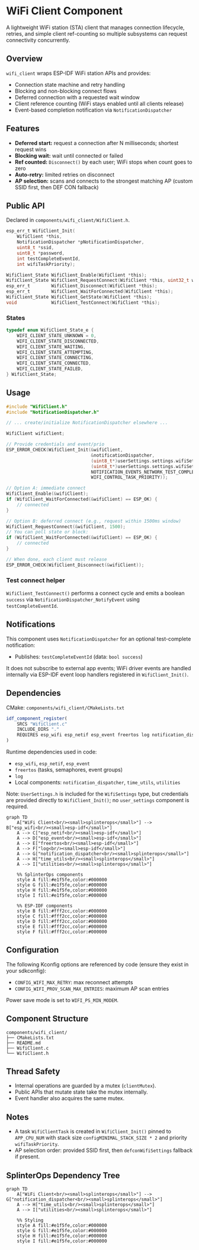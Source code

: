 # WiFi Client Component

A lightweight WiFi station (STA) client that manages connection lifecycle, retries, and simple client ref-counting so multiple subsystems can request connectivity concurrently.

## Overview

`wifi_client` wraps ESP-IDF WiFi station APIs and provides:
- Connection state machine and retry handling
- Blocking and non-blocking connect flows
- Deferred connection with a requested wait window
- Client reference counting (WiFi stays enabled until all clients release)
- Event-based completion notification via `NotificationDispatcher`

## Features

- **Deferred start:** request a connection after N milliseconds; shortest request wins
- **Blocking wait:** wait until connected or failed
- **Ref counted:** `Disconnect()` by each user; WiFi stops when count goes to zero
- **Auto-retry:** limited retries on disconnect
- **AP selection:** scans and connects to the strongest matching AP (custom SSID first, then DEF CON fallback)

## Public API

Declared in `components/wifi_client/WifiClient.h`.

```c
esp_err_t WifiClient_Init(
    WifiClient *this,
    NotificationDispatcher *pNotificationDispatcher,
    uint8_t *ssid,
    uint8_t *password,
    int testCompleteEventId,
    int wifiTaskPriority);

WifiClient_State WifiClient_Enable(WifiClient *this);
WifiClient_State WifiClient_RequestConnect(WifiClient *this, uint32_t waitTimeMS);
esp_err_t        WifiClient_Disconnect(WifiClient *this);
esp_err_t        WifiClient_WaitForConnected(WifiClient *this);
WifiClient_State WifiClient_GetState(WifiClient *this);
void             WifiClient_TestConnect(WifiClient *this);
```

### States

```c
typedef enum WifiClient_State_e {
    WIFI_CLIENT_STATE_UNKNOWN = 0,
    WIFI_CLIENT_STATE_DISCONNECTED,
    WIFI_CLIENT_STATE_WAITING,
    WIFI_CLIENT_STATE_ATTEMPTING,
    WIFI_CLIENT_STATE_CONNECTING,
    WIFI_CLIENT_STATE_CONNECTED,
    WIFI_CLIENT_STATE_FAILED,
} WifiClient_State;
```

## Usage

```c
#include "WifiClient.h"
#include "NotificationDispatcher.h"

// ... create/initialize NotificationDispatcher elsewhere ...

WifiClient wifiClient;

// Provide credentials and event/prio
ESP_ERROR_CHECK(WifiClient_Init(&wifiClient,
                                &notificationDispatcher,
                                (uint8_t*)userSettings.settings.wifiSettings.ssid,
                                (uint8_t*)userSettings.settings.wifiSettings.password,
                                NOTIFICATION_EVENTS_NETWORK_TEST_COMPLETE,
                                WIFI_CONTROL_TASK_PRIORITY));

// Option A: immediate connect
WifiClient_Enable(&wifiClient);
if (WifiClient_WaitForConnected(&wifiClient) == ESP_OK) {
    // connected
}

// Option B: deferred connect (e.g., request within 1500ms window)
WifiClient_RequestConnect(&wifiClient, 1500);
// You can poll state or block:
if (WifiClient_WaitForConnected(&wifiClient) == ESP_OK) {
    // connected
}

// When done, each client must release
ESP_ERROR_CHECK(WifiClient_Disconnect(&wifiClient));
```

### Test connect helper

`WifiClient_TestConnect()` performs a connect cycle and emits a boolean `success` via `NotificationDispatcher_NotifyEvent` using `testCompleteEventId`.

## Notifications

This component uses `NotificationDispatcher` for an optional test-complete notification:
- Publishes: `testCompleteEventId` (data: `bool success`)

It does not subscribe to external app events; WiFi driver events are handled internally via ESP-IDF event loop handlers registered in `WifiClient_Init()`.

## Dependencies

CMake: `components/wifi_client/CMakeLists.txt`

```cmake
idf_component_register(
    SRCS "WifiClient.c"
    INCLUDE_DIRS "."
    REQUIRES esp_wifi esp_netif esp_event freertos log notification_dispatcher time_utils utilities
)
```

Runtime dependencies used in code:
- `esp_wifi`, `esp_netif`, `esp_event`
- `freertos` (tasks, semaphores, event groups)
- `log`
- Local components: `notification_dispatcher`, `time_utils`, `utilities`

Note: `UserSettings.h` is included for the `WifiSettings` type, but credentials are provided directly to `WifiClient_Init()`; no `user_settings` component is required.

```mermaid
graph TD
    A["WiFi Client<br/><small>splinterops</small>"] --> B["esp_wifi<br/><small>esp-idf</small>"]
    A --> C["esp_netif<br/><small>esp-idf</small>"]
    A --> D["esp_event<br/><small>esp-idf</small>"]
    A --> E["freertos<br/><small>esp-idf</small>"]
    A --> F["log<br/><small>esp-idf</small>"]
    A --> G["notification_dispatcher<br/><small>splinterops</small>"]
    A --> H["time_utils<br/><small>splinterops</small>"]
    A --> I["utilities<br/><small>splinterops</small>"]

    %% SplinterOps components
    style A fill:#e1f5fe,color:#000000
    style G fill:#e1f5fe,color:#000000
    style H fill:#e1f5fe,color:#000000
    style I fill:#e1f5fe,color:#000000

    %% ESP-IDF components
    style B fill:#fff2cc,color:#000000
    style C fill:#fff2cc,color:#000000
    style D fill:#fff2cc,color:#000000
    style E fill:#fff2cc,color:#000000
    style F fill:#fff2cc,color:#000000
```

## Configuration

The following Kconfig options are referenced by code (ensure they exist in your sdkconfig):
- `CONFIG_WIFI_MAX_RETRY`: max reconnect attempts
- `CONFIG_WIFI_PROV_SCAN_MAX_ENTRIES`: maximum AP scan entries

Power save mode is set to `WIFI_PS_MIN_MODEM`.

## Component Structure

```
components/wifi_client/
├── CMakeLists.txt
├── README.md
├── WifiClient.c
└── WifiClient.h
```

## Thread Safety

- Internal operations are guarded by a mutex (`clientMutex`).
- Public APIs that mutate state take the mutex internally.
- Event handler also acquires the same mutex.

## Notes

- A task `WifiClientTask` is created in `WifiClient_Init()` pinned to `APP_CPU_NUM` with stack size `configMINIMAL_STACK_SIZE * 2` and priority `wifiTaskPriority`.
- AP selection order: provided SSID first, then `defconWifiSettings` fallback if present.

## SplinterOps Dependency Tree

```mermaid
graph TD
    A["WiFi Client<br/><small>splinterops</small>"] --> G["notification_dispatcher<br/><small>splinterops</small>"]
    A --> H["time_utils<br/><small>splinterops</small>"]
    A --> I["utilities<br/><small>splinterops</small>"]

    %% Styling
    style A fill:#e1f5fe,color:#000000
    style G fill:#e1f5fe,color:#000000
    style H fill:#e1f5fe,color:#000000
    style I fill:#e1f5fe,color:#000000
```

